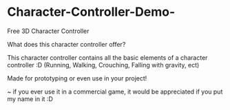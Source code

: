 # Character-Controller-Demo-
Free 3D Character Controller 

What does this character controller offer?

This character controller contains all the basic elements of a character controller :D
(Running, Walking, Crouching, Falling with gravity, ect)

Made for prototyping or even use in your project!

~ if you ever use it in a commercial game, it would be appreciated if you put my name in it :D


